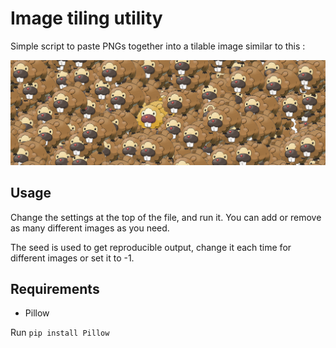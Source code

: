 # Image tiling utility

Simple script to paste PNGs together into a tilable image similar to this :

![alt text](output.png)

## Usage

Change the settings at the top of the file, and run it.
You can add or remove as many different images as you need.

The seed is used to get reproducible output, change it each time for different images or set it to -1.

## Requirements

 - Pillow

Run ``pip install Pillow``
